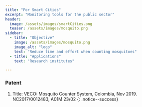 ```yaml
---
title: "For Smart Cities"
excerpt: "Monitoring tools for the public sector"
header:
  image: /assets/images/smartCities.png
  teaser: /assets/images/mosquito.png
sidebar:
  - title: "Objective"
    image: /assets/images/mosquito.png
    image_alt: "logo"
    text: "Reduce time and effort when counting mosquitoes"
  - title: "Applications"
    text: "Research institutes"

---
```



### Patent
1.	Title: VECO: Mosquito Counter System, Colombia, Nov 2019. NC2017/0012483, A01M 23/02
      {: .notice--success}
